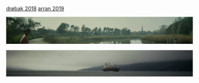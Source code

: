 

[dr&oslash;bak 2018](drobak)
[arran 2019](arran)

![](/assets/misc/panda-duffel.jpg)

![](/assets/misc/boat.jpg)


